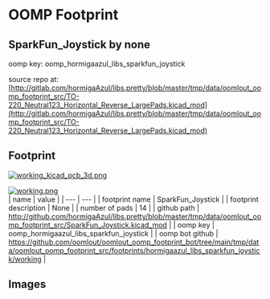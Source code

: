 # OOMP Footprint  
## SparkFun_Joystick  by none  
  
oomp key: oomp_hormigaazul_libs_sparkfun_joystick  
  
source repo at: [http://gitlab.com/hormigaAzul/libs.pretty/blob/master/tmp/data/oomlout_oomp_footprint_src/TO-220_Neutral123_Horizontal_Reverse_LargePads.kicad_mod](http://gitlab.com/hormigaAzul/libs.pretty/blob/master/tmp/data/oomlout_oomp_footprint_src/TO-220_Neutral123_Horizontal_Reverse_LargePads.kicad_mod)  
## Footprint  
  
[![working_kicad_pcb_3d.png](working_kicad_pcb_3d_600.png)](working_kicad_pcb_3d.png)  
  
[![working.png](working_600.png)](working.png)  
| name | value | 
| --- | --- | 
| footprint name | SparkFun_Joystick | 
| footprint description | None | 
| number of pads | 14 | 
| github path | http://github.com/hormigaAzul/libs.pretty/blob/master/tmp/data/oomlout_oomp_footprint_src/SparkFun_Joystick.kicad_mod | 
| oomp key | oomp_hormigaazul_libs_sparkfun_joystick | 
| oomp bot github | https://github.com/oomlout/oomlout_oomp_footprint_bot/tree/main/tmp/data/oomlout_oomp_footprint_src/footprints/hormigaazul_libs_sparkfun_joystick/working | 
## Images  
